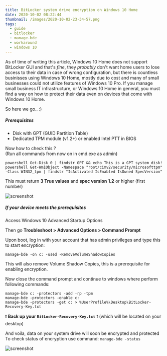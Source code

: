 ```yaml
---
title: BitLocker system drive encryption on Windows 10 Home
date: 2020-10-02 08:22:44
thumbnail: /images/2020-10-02-23-34-57.png
tags:
  - guide
  - bitlocker
  - manage-bde
  - workaround
  - windows 10
---
```

As of time of writing this article, Windows 10 Home does not support BitLocker GUI and that's *fine*, they *probably* don't want home users to lose access to their data in case of wrong configuration, but there is countless businisses using Windows 10 Home, mostly due to cost and many of small businesses could not utilize features of Windows 10 Pro.
If you manage small business IT infrastructure, or Windows 10 Home in general, you must find a way on how to protect their data even on devices that come with Windows 10 Home.

So here we go.. :)

##### Prerequisites

- Disk with GPT (GUID Partition Table)
- Dedicated TPM module (v1.2+) or enabled Intel PTT in BIOS

Now how to check this ?  
(Run all commands from now on in cmd.exe as admin)

``` batch
powershell Get-Disk 0 | findstr GPT && echo This is a GPT system disk!
powershell Get-WmiObject -Namespace "root/cimv2/security/microsofttpm" -Class WIN32_tpm | findstr "IsActivated IsEnabled IsOwned SpecVersion"
```

This must return **3 True values** and **spec version 1.2** or higher (first number)

![screenshot](/images/2020-10-02-23-35-44.png)

##### If your device meets the prerequisites

Access Windows 10 Advanced Startup Options  

Then go **Troubleshoot > Advanced Options > Command Prompt**

Upon boot, log in with your account that has admin privileges and type this to start encryption:

``` batch
manage-bde -on c: -used -RemoveVolumeShadowCopies
```

This will also remove Volume Shadow Copies, this is a prerequisite for enabling encryption.

Now close the command prompt and continue to windows where perform following commands:

``` batch
manage-bde c: -protectors -add -rp -tpm
manage-bde -protectors -enable c:
manage-bde -protectors -get c: > %UserProfile%\Desktop\BitLocker-Recovery-Key.txt
```

❗ **Back up your `BitLocker-Recovery-Key.txt`** ❗
(which will be located on your desktop)

And voila, data on your system drive will soon be encrypted and protected  
To check status of encryption use command: `manage-bde -status`

![screenshot](/images/2020-10-02-23-36-17.png)
